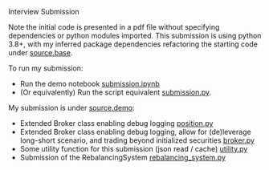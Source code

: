 
Interview Submission

Note the initial code is presented in a pdf file without specifying dependencies or python modules imported. This submission is using python 3.8+, with my inferred package dependencies refactoring the starting code under [source.base](./source/base/__init__.py).

To run my submission:
- Run the demo notebook [submission.ipynb](submission.ipynb) 
- (Or equivalently) Run the script equivalent [submission.py](submission.py).

My submission is under [source.demo](./source/demo):
- Extended Broker class enabling debug logging [position.py](./source/demo/position.py)
- Extended Broker class enabling debug logging, allow for (de)leverage long-short scenario, and trading beyond initialized securities [broker.py](./source/demo/broker.py)
- Some utility function for this submission (json read / cache) [utility.py](./source/demo/util.py)
- Submission of the RebalancingSystem [rebalancing_system.py](./source/demo/rebalancing_system.py)

